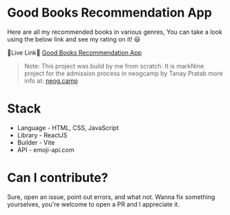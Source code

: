 # Good Books Recommendation App

Here are all my recommended books in various genres, You can take a look using the below link and see my rating on it! 😃

🔗Live Link🔗 [Good Books Recommendation App](https://good-books-recommendation.netlify.app/)

> Note: This project was build by me from scratch. It is markNine project for the admission process in neogcamp by Tanay Pratab more info at: [neog.camp](https://neog.camp)

# Stack

- Language - HTML, CSS, JavaScript
- Library - ReactJS
- Builder - Vite
- API - emoji-api.com

# Can I contribute?

Sure, open an issue, point out errors, and what not. Wanna fix something yourselves, you're welcome to open a PR and I appreciate it.
